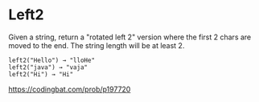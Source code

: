 # Left2

Given a string, return a "rotated left 2" version where the first 2 chars are moved to the end. The string length will be at least 2.
```
left2("Hello") → "lloHe"
left2("java") → "vaja"
left2("Hi") → "Hi"
```
https://codingbat.com/prob/p197720